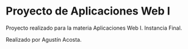 # Proyecto de Aplicaciones Web I

Proyecto realizado para la materia Aplicaciones Web I. Instancia Final.

Realizado por Agustín Acosta.
